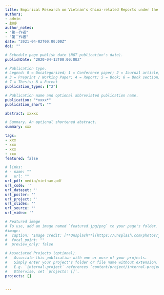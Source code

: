 ```yaml
---
title: Empirical Research on Vietnam's China-related Reports under the Background of the Belt and Road
authors:
- admin
- 赵婷
author_notes:
- "第一作者"
- "第二作者"
date: "2021-04-02T00:00:00Z"
doi: ""

# Schedule page publish date (NOT publication's date).
publishDate: "2020-04-13T00:00:00Z"

# Publication type.
# Legend: 0 = Uncategorized; 1 = Conference paper; 2 = Journal article;
# 3 = Preprint / Working Paper; 4 = Report; 5 = Book; 6 = Book section;
# 7 = Thesis; 8 = Patent
publication_types: ["2"]

# Publication name and optional abbreviated publication name.
publication: "*xxxx*"
publication_short: ""

abstract: xxxxx

# Summary. An optional shortened abstract.
summary: xxx

tags:
- xxx
- xxx
- xxx
- xxx
featured: false

# links:
# - name: ""
#   url: ""
url_pdf: media/vietnam.pdf
url_code: ''
url_dataset: ''
url_poster: ''
url_project: ''
url_slides: ''
url_source: ''
url_video: ''

# Featured image
# To use, add an image named `featured.jpg/png` to your page's folder. 
#image:
#  caption: 'Image credit: [**Unsplash**](https://unsplash.com/photos/jdD8gXaTZsc)'
#  focal_point: ""
#  preview_only: false

# Associated Projects (optional).
#   Associate this publication with one or more of your projects.
#   Simply enter your project's folder or file name without extension.
#   E.g. `internal-project` references `content/project/internal-project/index.md`.
#   Otherwise, set `projects: []`.
projects: []


---
```


